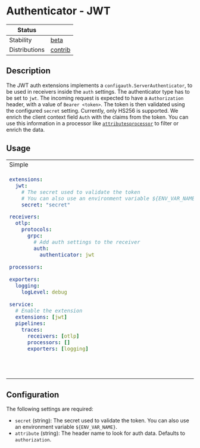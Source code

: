 # Authenticator - JWT

<!-- status autogenerated section -->
| Status        |           |
|---------------|-----------|
| Stability     | [beta]    |
| Distributions | [contrib] |

[beta]: https://github.com/open-telemetry/opentelemetry-collector#beta
[contrib]: https://github.com/open-telemetry/opentelemetry-collector-releases/tree/main/distributions/otelcol-contrib
<!-- end autogenerated section -->

## Description

The JWT auth extensions implements a `configauth.ServerAuthenticator`, to be used in receivers inside the `auth` settings. The authenticator type has to be set to `jwt`.
The incoming request is expected to have a `Authorization` header, with a value of `Bearer <token>`. The token is then validated using the configured `secret` setting.
Currently, only HS256 is supported. We enrich the client context field `Auth` with the claims from the token. You can use this information in a processor like [`attributesprocessor`](https://github.com/open-telemetry/opentelemetry-collector-contrib/tree/main/processor/attributesprocessor) to filter or enrich the data.

## Usage

<table>
<tr>
<td> Simple </td> <td> With attributesprocessor</td>
</tr>
<tr>
<td valign="top">

```yaml
extensions:
  jwt:
    # The secret used to validate the token
    # You can also use an environment variable ${ENV_VAR_NAME}
    secret: "secret"

receivers:
  otlp:
    protocols:
      grpc:
        # Add auth settings to the receiver
        auth:
          authenticator: jwt

processors:

exporters:
  logging:
    logLevel: debug

service:
  # Enable the extension
  extensions: [jwt]
  pipelines:
    traces:
      receivers: [otlp]
      processors: []
      exporters: [logging]
```

</td><td valign="top">

```yaml
extensions:
  jwt:
    secret: "secret"

receivers:
  otlp:
    protocols:
      grpc:
        auth:
          authenticator: jwt

processors:
  # Add the project_id from the token to the data
  attributes/from_auth_context:
    actions:
      - key: project.id
        from_context: auth.project_id
        action: insert

exporters:
  logging:
    logLevel: debug

service:
  extensions: [jwt]
  pipelines:
    traces:
      receivers: [otlp]
      # Use the attributesprocessor to add the project_id to the data
      processors: [attributes/from_auth_context]
      exporters: [logging]
```

</tr></table>

## Configuration

The following settings are required:

- `secret` (string): The secret used to validate the token. You can also use an environment variable `${ENV_VAR_NAME}`.
- `attribute` (string): The header name to look for auth data. Defaults to `authorization`.